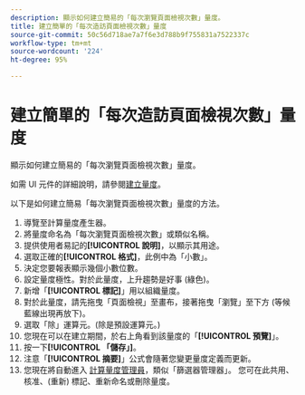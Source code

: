 ```yaml
---
description: 顯示如何建立簡易的「每次瀏覽頁面檢視次數」量度。
title: 建立簡單的「每次造訪頁面檢視次數」量度
source-git-commit: 50c56d718ae7a7f6e3d788b9f755831a7522337c
workflow-type: tm+mt
source-wordcount: '224'
ht-degree: 95%

---
```


# 建立簡單的「每次造訪頁面檢視次數」量度

顯示如何建立簡易的「每次瀏覽頁面檢視次數」量度。

如需 UI 元件的詳細說明，請參閱[建立量度](/help/components/calc-metrics/cm-workflow/cm-build-metrics.md)。

以下是如何建立簡易「每次瀏覽頁面檢視次數」量度的方法。

1. 導覽至計算量度產生器。
1. 將量度命名為「每次瀏覽頁面檢視次數」或類似名稱。
1. 提供使用者易記的&#x200B;**[!UICONTROL 說明]**，以顯示其用途。
1. 選取正確的&#x200B;**[!UICONTROL 格式]**，此例中為「小數」。
1. 決定您要報表顯示幾個小數位數。
1. 設定量度極性。對於此量度，上升趨勢是好事 (綠色)。
1. 新增「**[!UICONTROL 標記]**」用以組織量度。
1. 對於此量度，請先拖曳「頁面檢視」至畫布，接著拖曳「瀏覽」至下方 (等候藍線出現再放下)。
1. 選取「除」運算元。(除是預設運算元。)
1. 您現在可以在建立期間，於右上角看到該量度的「**[!UICONTROL 預覽]**」。
1. 按一下&#x200B;**[!UICONTROL 「儲存」]**。
1. 注意「**[!UICONTROL 摘要]**」公式會隨著您變更量度定義而更新。
1. 您現在將自動進入 [計算量度管理員](/help/components/calc-metrics/cm-workflow/cm-manager.md)，類似「篩選器管理器」。 您可在此共用、核准、(重新) 標記、重新命名或刪除量度。
